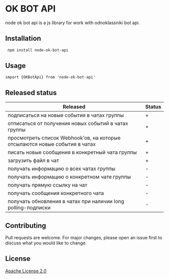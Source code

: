 # OK BOT API

node ok bot api is a js library for work with odnoklassniki bot api.

## Installation

```bash
 npm install node-ok-bot-api
```
## Usage

```java-script
import {OKBotApi} from 'node-ok-bot-api'
```

## Released status

| Released  | Status |
| ------------- | ------------- |
| подписаться на новые события в чатах группы | +  |
| отписаться от получения новых событий в чатах группы  | +  |
| просмотреть список Webhook’ов, на которые отсылаются новые события в чатах  | +  |
| писать новые сообщения в конкретный чата группы   | +  |
| загрузить файл в чат   | +  |
| получать информацию о всех чатах группы   | -  |
| получать информацию о конкретном чате группы    | -  |
| получать прямую ссылку на чат   | -  |
| получать сообщения конкретного чата   | -  |
| получать обновления в чатах при наличии long polling-подписки   | -  |

## Contributing
Pull requests are welcome. For major changes, please open an issue first to discuss what you would like to change.

## License
[Apache License 2.0](https://choosealicense.com/licenses/apache-2.0/)
